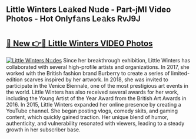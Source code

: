 ## Little Winters Le𝚊ked N𝚞de - Part-jMI Video Photos - Hot Onlyf𝚊ns Le𝚊ks RvJ9J

# <h2><a href="http://ab7137.deff.icu/?id=Little+Winters">🔗 New 👉🔴 Little Winters VIDEO Photos</a></h2>

[![Little Winters N𝚞des](https://i.imgur.com/rIISA9y.gif)](http://ab7137.deff.icu/?id=Little+Winters)
Since her breakthrough exhibition, Little Winters has collaborated with several high-profile artists and organizations. In 2017, she worked with the British fashion brand Burberry to create a series of limited-edition scarves inspired by her artwork. In 2018, she was invited to participate in the Venice Biennale, one of the most prestigious art events in the world. Little Winters has also received several awards for her work, including the Young Artist of the Year Award from the British Art Awards in 2016. In 2015, Little Winters expanded her online presence by creating a YouTube channel. She began posting vlogs, comedy skits, and gaming content, which quickly gained traction. Her unique blend of humor, authenticity, and vulnerability resonated with viewers, leading to a steady growth in her subscriber base.
